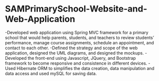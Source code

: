 # SAMPrimarySchool-Website-and-Web-Application

-Developed web application using Spring MVC framework for a primary school that would help parents, students, and teachers to review students’ performance, manage course assignments, schedule an appointment, and contact to each other.
-Defined the strategy and scope of the web application, designed the UML diagrams, and designed the mockups.
-Developed the front-end using Javascript, JQuery, and Bootstrap framework to become responsive and consistence in different devices.
-Used Hibernate ORM to simplifies the data creation, data manipulation and data access and used mySQL for saving data.

